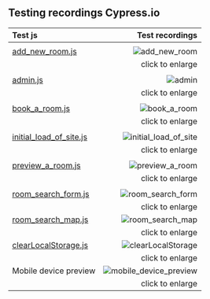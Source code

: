 
## Testing recordings Cypress.io


| Test js | Test recordings   |
| :---            |                  ---: |
|                               |          |
| [add_new_room.js](cypress/integration/owner-html/add_new_room.js)      |   ![add_new_room](https://raw.githubusercontent.com/marcelkolarcik/wake-up-happy/master/assets/src/images/cypress-testing-gifs/add_new_room.gif)    |
|          |     click to enlarge        |  
|         |           |   
| [admin.js](https://github.com/marcelkolarcik/wake-up-happy/blob/master/cypress/integration/admin-html/admin.js)    |     ![admin](https://raw.githubusercontent.com/marcelkolarcik/wake-up-happy/master/assets/src/images/cypress-testing-gifs/admin.gif)    |
|              |     click to enlarge    |  
|          |            |    
| [book_a_room.js](https://github.com/marcelkolarcik/wake-up-happy/blob/master/cypress/integration/index-html/book_a_room.js)   |     ![book_a_room](https://raw.githubusercontent.com/marcelkolarcik/wake-up-happy/master/assets/src/images/cypress-testing-gifs/book_a_room.gif)   |
|             |     click to enlarge         |
|          |                             |
|[initial_load_of_site.js](https://github.com/marcelkolarcik/wake-up-happy/blob/master/cypress/integration/index-html/initial_load_of_site.js)    |     ![initial_load_of_site](https://raw.githubusercontent.com/marcelkolarcik/wake-up-happy/master/assets/src/images/cypress-testing-gifs/initial_load_of_site.gif)    |
|                  |       click to enlarge     |
|         |          |         |       |
|[preview_a_room.js](https://github.com/marcelkolarcik/wake-up-happy/blob/master/cypress/integration/index-html/preview_a_room.js)   |   ![preview_a_room](https://raw.githubusercontent.com/marcelkolarcik/wake-up-happy/master/assets/src/images/cypress-testing-gifs/preview_a_room.gif)     |
|                    |     click to enlarge     |
|                        |       |
|  [room_search_form.js](https://github.com/marcelkolarcik/wake-up-happy/blob/master/cypress/integration/index-html/room_search_form.js)      |      ![room_search_form](https://raw.githubusercontent.com/marcelkolarcik/wake-up-happy/master/assets/src/images/cypress-testing-gifs/room_search_form.gif)    |
|                  |      click to enlarge    |
|  [room_search_map.js](https://github.com/marcelkolarcik/wake-up-happy/blob/master/cypress/integration/index-html/room_search_map.js)      |      ![room_search_map](https://raw.githubusercontent.com/marcelkolarcik/wake-up-happy/master/assets/src/images/cypress-testing-gifs/room_search_map.gif)    |
|                  |      click to enlarge    |
|  [clearLocalStorage.js](https://github.com/marcelkolarcik/wake-up-happy/blob/master/cypress/integration/clearLocalStorage.js)      |      ![clearLocalStorage](https://raw.githubusercontent.com/marcelkolarcik/wake-up-happy/master/assets/src/images/cypress-testing-gifs/clearLocalStorage.gif)    |
|                  |      click to enlarge    |
| Mobile device preview      |      ![mobile_device_preview](https://raw.githubusercontent.com/marcelkolarcik/wake-up-happy/master/assets/src/images/cypress-testing-gifs/mobile.gif)    |
|                  |      click to enlarge    |








